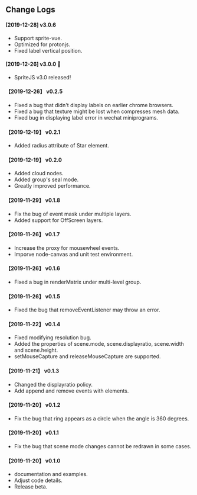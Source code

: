 ## Change Logs

#### [2019-12-28] v3.0.6

- Support sprite-vue.
- Optimized for protonjs.
- Fixed label vertical position.

#### [2019-12-26] v3.0.0 🚀

- SpriteJS v3.0 released!

#### 【2019-12-26】 v0.2.5

- Fixed a bug that didn't display labels on earlier chrome browsers.
- Fixed a bug that texture might be lost when compresses mesh data.
- Fixed bug in displaying label error in wechat miniprograms.

#### 【2019-12-19】 v0.2.1

- Added radius attribute of Star element.

#### 【2019-12-19】 v0.2.0

- Added cloud nodes.
- Added group's seal mode.
- Greatly improved performance.

#### 【2019-11-29】 v0.1.8

- Fix the bug of event mask under multiple layers.
- Added support for OffScreen layers.

#### 【2019-11-26】 v0.1.7

- Increase the proxy for mousewheel events.
- Imporve node-canvas and unit test environment.

#### 【2019-11-26】 v0.1.6

- Fixed a bug in renderMatrix under multi-level group.

#### 【2019-11-26】 v0.1.5

- Fixed the bug that removeEventListener may throw an error.

#### 【2019-11-22】 v0.1.4

- Fixed modifying resolution bug.
- Added the properties of scene.mode, scene.displayratio, scene.width and scene.height.
- setMouseCapture and releaseMouseCapture are supported.

#### 【2019-11-21】 v0.1.3

- Changed the displayratio policy.
- Add append and remove events with elements.

#### 【2019-11-20】 v0.1.2

- Fix the bug that ring appears as a circle when the angle is 360 degrees.

#### 【2019-11-20】 v0.1.1

- Fix the bug that scene mode changes cannot be redrawn in some cases.

#### 【2019-11-20】 v0.1.0

- documentation and examples.
- Adjust code details.
- Release beta.